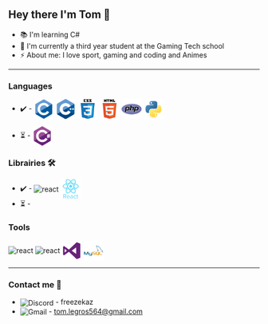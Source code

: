 ## Hey there I'm Tom 👋

- 📚 I'm learning C#
- 💼 I'm currently a third year student at the Gaming Tech school
- ⚡ About me: I love sport, gaming and coding and Animes

---


### Languages

- ✔️ - <img align="center" src="https://raw.githubusercontent.com/devicons/devicon/master/icons/c/c-original.svg" alt="c" width="40" height="40"/></img>
<img align="center" src="https://raw.githubusercontent.com/devicons/devicon/master/icons/cplusplus/cplusplus-original.svg" alt="cplusplus" width="40" height="40"/></img>
<img align="center" src="https://raw.githubusercontent.com/devicons/devicon/master/icons/css3/css3-original-wordmark.svg" alt="css3" width="40" height="40"/></img>
<img align="center" src="https://raw.githubusercontent.com/devicons/devicon/master/icons/html5/html5-original-wordmark.svg" alt="html5" width="40" height="40"/></img>
<img align="center" src="https://raw.githubusercontent.com/devicons/devicon/master/icons/php/php-original.svg" alt="php" width="40" height="40"/></img>
<img align="center" src="https://raw.githubusercontent.com/devicons/devicon/master/icons/python/python-original.svg" alt="python" width="40" height="40"/></img>


- ⏳ - <img align="center" src="https://raw.githubusercontent.com/devicons/devicon/master/icons/csharp/csharp-original.svg" alt="csharp" width="40" height="40"/></img>


 ### Librairies 🛠️
 
 - ✔️ - <img align="center" src="https://upload.wikimedia.org/wikipedia/commons/a/a0/SFML_Logo.svg" alt="react" width="40" height="40"/></img>
 <img align="center" src="https://raw.githubusercontent.com/devicons/devicon/master/icons/react/react-original-wordmark.svg" alt="react" width="40" height="40"/></img>
 - ⏳ -

### Tools

<img align="center" src="https://raw.githubusercontent.com/gilbarbara/logos/e0babf54f7ac9127942111bf177f549b709a60be/logos/git-icon.svg" alt="react" width="40" height="40"/></img>
<img align="center" src="https://raw.githubusercontent.com/gilbarbara/logos/e0babf54f7ac9127942111bf177f549b709a60be/logos/github-icon.svg" alt="react" width="40" height="40"/></img>
<img align="center" src="https://raw.githubusercontent.com/gilbarbara/logos/e0babf54f7ac9127942111bf177f549b709a60be/logos/visual-studio.svg" alt="react" width="40" height="40"/></img>
<img align="center" src="https://raw.githubusercontent.com/devicons/devicon/master/icons/mysql/mysql-original-wordmark.svg" alt="mysql" width="40" height="40"/></img>

---

### Contact me 💬

- <img align="center" alt="Discord" title="Discord" width="26px" src="https://raw.githubusercontent.com/gilbarbara/logos/e0babf54f7ac9127942111bf177f549b709a60be/logos/discord.svg" /> - freezekaz
- <img align="center" alt="Gmail" title="Email" width="26px" src="https://raw.githubusercontent.com/gilbarbara/logos/e0babf54f7ac9127942111bf177f549b709a60be/logos/google-gmail.svg" /> - tom.legros564@gmail.com


